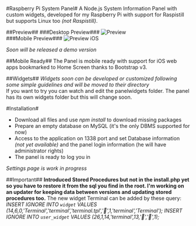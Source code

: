 #Raspberry Pi System Panel#
A Node.js System Information Panel with custom widgets, developed for my Raspberry Pi with support for Raspistill but supports Linux too *(not Raspistill)*.

##Preview##
###Desktop Preview###
![Preview](https://dl.dropboxusercontent.com/u/16581748/desktop.png)<br />
###Mobile Preview###
![Preview iOS](https://dl.dropboxusercontent.com/u/16581748/mobile.png)<br />

*Soon will be released a demo version*

##Mobile Ready##
The Panel is mobile ready with support for iOS web apps bookmarked to Home Screen thanks to Bootstrap v3.

##Widgets##
*Widgets soon can be developed or customized following some simple guidelines and will be moved to their directory*<br />
If you want to try you can watch and edit the panelwidgets folder. The panel has its own widgets folder but this will change soon.

#Installation#
* Download all files and use *npm install* to download missing packages
* Prepare an empty database on MySQL (it's the only DBMS supported for now)
* Access to the application on 1338 port and set Database information *(not yet available)* and the panel login information (he will have administrator rights)
* The panel is ready to log you in

*Settings page is work in progress*

##Important##
**Introduced Stored Procedures but not in the install.php yet so you have to restore it from the sql you find in the root.
I'm working on an updater for keeping data between versions and updating stored procedures too.**
The new widget Terminal can be added by these query:
*INSERT  IGNORE INTO `widget` VALUES (14,6,0,'Terminal','terminal','terminal.tpl','',1,'terminal','Terminal');
INSERT  IGNORE INTO `user_widget` VALUES (26,1,14,'terminal',13,'','',1);*
